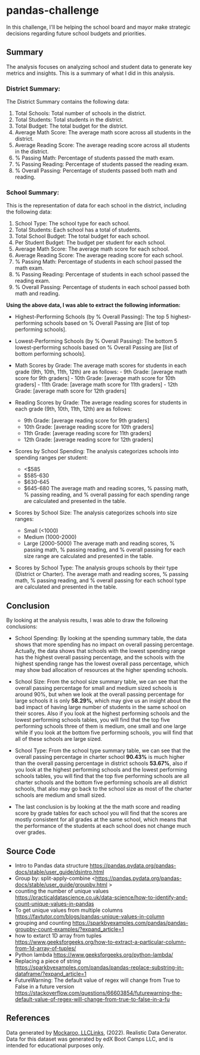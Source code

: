 # pandas-challenge

In this challenge, I'll be helping the school board and mayor make strategic decisions regarding future school budgets and priorities.
## Summary

The analysis focuses on analyzing school and student data to generate key metrics and insights. 
This is a summary of what I did in this analysis.

### District Summary:

The District Summary contains the following data:

1. Total Schools: Total number of schools in the district.
2. Total Students: Total students in the district.
3. Total Budget: The total budget for the district.
4. Average Math Score: The average math score across all students in the district.
5. Average Reading Score: The average reading score across all students in the district.
6. % Passing Math: Percentage of students passed the math exam.
7. % Passing Reading: Percentage of students passed the reading exam.
8. % Overall Passing: Percentage of students passed both math and reading.

### School Summary:

This is the representation of data for each school in the district, including the following data:

1. School Type: The school type for each school.
2. Total Students: Each school has a total of students.
3. Total School Budget: The total budget for each school.
4. Per Student Budget: The budget per student for each school.
5. Average Math Score: The average math score for each school.
6. Average Reading Score: The average reading score for each school.
7. % Passing Math: Percentage of students in each school passed the math exam.
8. % Passing Reading: Percentage of students in each school passed the reading exam.
9. % Overall Passing: Percentage of students in each school passed both math and reading.

**Using the above data, I was able to extract the following information:**

- Highest-Performing Schools (by % Overall Passing):
    The top 5 highest-performing schools based on % Overall Passing are [list of top performing schools].

- Lowest-Performing Schools (by % Overall Passing):
    The bottom 5 lowest-performing schools based on % Overall Passing are [list of bottom performing schools].

- Math Scores by Grade:
    The average math scores for students in each grade (9th, 10th, 11th, 12th) are as follows:
        - 9th Grade: [average math score for 9th graders]
        - 10th Grade: [average math score for 10th graders]
        - 11th Grade: [average math score for 11th graders]
        - 12th Grade: [average math score for 12th graders]

- Reading Scores by Grade:
    The average reading scores for students in each grade (9th, 10th, 11th, 12th) are as follows:    
    - 9th Grade: [average reading score for 9th graders]
    - 10th Grade: [average reading score for 10th graders]
    - 11th Grade: [average reading score for 11th graders]
    - 12th Grade: [average reading score for 12th graders]

- Scores by School Spending:
    The analysis categorizes schools into spending ranges per student:
    - <$585
    - $585-630
    - $630-645
    - $645-680
    The average math and reading scores, % passing math, % passing reading, and % overall passing for each spending range are calculated and presented in the table.

- Scores by School Size:
    The analysis categorizes schools into size ranges:
    - Small (<1000)
    - Medium (1000-2000)
    - Large (2000-5000)
    The average math and reading scores, % passing math, % passing reading, and % overall passing for each size range are calculated and presented in the table.

- Scores by School Type:
    The analysis groups schools by their type (District or Charter).
    The average math and reading scores, % passing math, % passing reading, and % overall passing for each school type are calculated and presented in the table.

## Conclusion

By looking at the analysis results, I was able to draw the following conclusions:

- School Spending: By looking at the spending summary table, the data shows that more spending has no impact on overall passing percentage. Actually, the data shows that schools with the lowest spending range has the highest overall passing percentage, and the schools with the highest spending range has the lowest overall pass percentage, which may show bad allocation of resources at the higher spending schools.

- School Size: From the school size summary table, we can see that the overall passing percentage for small and medium sized schools is around 90%, but when we look at the overall passing percentage for large schools it is only **58.29%**, which may give us an insight about the bad impact of having large number of students in the same school on their scores. Also if you look at the highest performing schools and the lowest performing schools tables, you will find that the top five performing schools three of them is medium, one small and one large while if you look at the bottom five performing schools, you will find that all of these schools are large sized.

- School Type: From the school type summary table, we can see that the overall passing percentage in charter school **90.43%** is much higher than the overall passing percentage in district schools **53.67%**, also if you look at the highest performing schools and the lowest performing schools tables, you will find that the top five performing schools are all charter schools and the bottom five performing schools are all district schools, that also may go back to the school size as most of the charter schools are medium and small sized.

- The last conclusion is by looking at the the math score and reading score by grade tables for each school you will find that the scores are mostly consistent for all grades at the same school, which means that the performance of the students at each school does not change much over grades.
## Source Code

- Intro to Pandas data structure <https://pandas.pydata.org/pandas-docs/stable/user_guide/dsintro.html>
- Group by: split-apply-combine <https://pandas.pydata.org/pandas-docs/stable/user_guide/groupby.html   >
- counting the number of unique values <https://practicaldatascience.co.uk/data-science/how-to-identify-and-count-unique-values-in-pandas>
- To get unique values from multiple columns <https://favtutor.com/blogs/pandas-unique-values-in-column>
- grouping and counting <https://sparkbyexamples.com/pandas/pandas-groupby-count-examples/?expand_article=1>
- how to extarct 1D array from tuples <https://www.geeksforgeeks.org/how-to-extract-a-particular-column-from-1d-array-of-tuples/>
- Python lambda <https://www.geeksforgeeks.org/python-lambda/>
- Replacing a piece of string <https://sparkbyexamples.com/pandas/pandas-replace-substring-in-dataframe/?expand_article=1>
- FutureWarning: The default value of regex will change from True to False in a future version <https://stackoverflow.com/questions/66603854/futurewarning-the-default-value-of-regex-will-change-from-true-to-false-in-a-fu>

## References
Data generated by [Mockaroo, LLCLinks](https://mockaroo.com/), (2022). Realistic Data Generator. Data for this dataset was generated by edX Boot Camps LLC, and is intended for educational purposes only.

